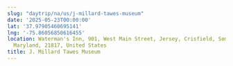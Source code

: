 ```yaml
---
slug: "daytrip/na/us/j-millard-tawes-museum"
date: '2025-05-23T00:00:00'
lat: '37.97905460695141'
lng: '-75.86056850616455'
location: Waterman's Inn, 901, West Main Street, Jersey, Crisfield, Somerset County,
  Maryland, 21817, United States
title: J. Millard Tawes Museum
---
```



